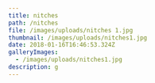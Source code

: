 ```yaml
---
title: nitches
path: /nitches
file: /images/uploads/nitches 1.jpg
thumbnail: /images/uploads/nitches1.jpg
date: 2018-01-16T16:46:53.324Z
galleryImages:
  - /images/uploads/nitches1.jpg
description: g
---
```


